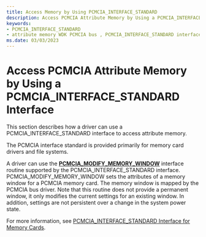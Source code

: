 ```yaml
---
title: Access Memory by Using PCMCIA_INTERFACE_STANDARD
description: Access PCMCIA Attribute Memory by Using a PCMCIA_INTERFACE_STANDARD Interface
keywords:
- PCMCIA_INTERFACE_STANDARD
- attribute memory WDK PCMCIA bus , PCMCIA_INTERFACE_STANDARD interface
ms.date: 03/03/2023
---
```


# Access PCMCIA Attribute Memory by Using a PCMCIA\_INTERFACE\_STANDARD Interface





This section describes how a driver can use a PCMCIA\_INTERFACE\_STANDARD interface to access attribute memory.

The PCMCIA interface standard is provided primarily for memory card drivers and file systems.

A driver can use the [**PCMCIA\_MODIFY\_MEMORY\_WINDOW**](/windows-hardware/drivers/ddi/ntddpcm/nc-ntddpcm-pcmcia_modify_memory_window) interface routine supported by the PCMCIA\_INTERFACE\_STANDARD interface. PCMCIA\_MODIFY\_MEMORY\_WINDOW sets the attributes of a memory window for a PCMCIA memory card. The memory window is mapped by the PCMCIA bus driver. Note that this routine does not provide a permanent window, it only modifies the current settings for an existing window. In addition, settings are not persistent over a change in the system power state.

For more information, see [PCMCIA\_INTERFACE\_STANDARD Interface for Memory Cards](./pcmcia-interface-standard-interface-for-memory-cards.md).

 

